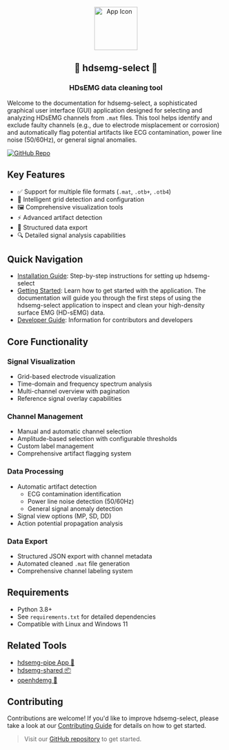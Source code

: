 <div align="center">
<br>
  <img src="img/favicon.ico" alt="App Icon" width="100" height="100"><br>
    <h2 align="center">🧼 hdsemg-select 🧼</h2>
    <h3 align="center">HDsEMG data cleaning tool</h3>
</div>

Welcome to the documentation for hdsemg-select, a sophisticated graphical user interface (GUI) application designed for selecting and analyzing HDsEMG channels from `.mat` files. This tool helps identify and exclude faulty channels (e.g., due to electrode misplacement or corrosion) and automatically flag potential artifacts like ECG contamination, power line noise (50/60Hz), or general signal anomalies.

[![GitHub Repo](https://img.shields.io/badge/GitHub-hdsemg--select-blue?logo=github&style=flat-square)](https://github.com/johanneskasser/hdsemg-select)

## Key Features

- ✅ Support for multiple file formats (`.mat`, `.otb+`, `.otb4`)
- 🧠 Intelligent grid detection and configuration
- 🖼 Comprehensive visualization tools
- ⚡️ Advanced artifact detection
- 💾 Structured data export
- 🔍 Detailed signal analysis capabilities

## Quick Navigation

- [Installation Guide](installation.md): Step-by-step instructions for setting up hdsemg-select
- [Getting Started](usage/getting_started.md): Learn how to get started with the application. The documentation will guide you through the first steps of using the hdsemg-select application to inspect and clean your high-density surface EMG (HD-sEMG) data.
- [Developer Guide](developer.md): Information for contributors and developers

## Core Functionality

### Signal Visualization
- Grid-based electrode visualization
- Time-domain and frequency spectrum analysis
- Multi-channel overview with pagination
- Reference signal overlay capabilities

### Channel Management
- Manual and automatic channel selection
- Amplitude-based selection with configurable thresholds
- Custom label management
- Comprehensive artifact flagging system

### Data Processing
- Automatic artifact detection
    - ECG contamination identification
    - Power line noise detection (50/60Hz)
    - General signal anomaly detection
- Signal view options (MP, SD, DD)
- Action potential propagation analysis

### Data Export
- Structured JSON export with channel metadata
- Automated cleaned `.mat` file generation
- Comprehensive channel labeling system

## Requirements

- Python 3.8+
- See `requirements.txt` for detailed dependencies
- Compatible with Linux and Windows 11

## Related Tools

- [hdsemg-pipe App 🧼](https://github.com/johanneskasser/hdsemg-pipe.git)
- [hdsemg-shared 📦](https://github.com/johanneskasser/hdsemg-shared.git)
- [openhdemg 🧬](https://github.com/GiacomoValliPhD/openhdemg)

## Contributing

Contributions are welcome! If you'd like to improve hdsemg-select, please take a look at our [Contributing Guide](contributing.md) for details on how to get started.

> Visit our [GitHub repository](https://github.com/johanneskasser/hdsemg-select) to get started.

